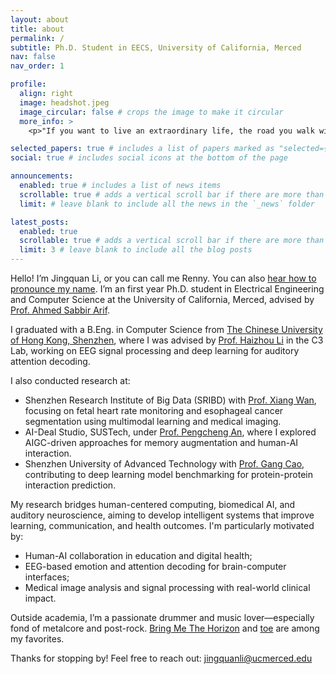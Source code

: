 ```yaml
---
layout: about
title: about
permalink: /
subtitle: Ph.D. Student in EECS, University of California, Merced
nav: false
nav_order: 1

profile:
  align: right
  image: headshot.jpeg
  image_circular: false # crops the image to make it circular
  more_info: >
    <p>"If you want to live an extraordinary life, the road you walk will always be harder, and you must learn to embrace solitude."</p>

selected_papers: true # includes a list of papers marked as "selected={true}"
social: true # includes social icons at the bottom of the page

announcements:
  enabled: true # includes a list of news items
  scrollable: true # adds a vertical scroll bar if there are more than 3 news items
  limit: # leave blank to include all the news in the `_news` folder

latest_posts:
  enabled: true
  scrollable: true # adds a vertical scroll bar if there are more than 3 new posts items
  limit: 3 # leave blank to include all the blog posts
---
```


Hello! I’m Jingquan Li, or you can call me Renny. You can also <a href="https://www.name-coach.com/jingquan-li" target="_blank">hear how to pronounce my name</a>. I’m an first year Ph.D. student in Electrical Engineering and Computer Science at the University of California, Merced, advised by <a href="https://www.asarif.com/" target="_blank">Prof. Ahmed Sabbir Arif</a>.

I graduated with a B.Eng. in Computer Science from <a href="https://www.cuhk.edu.cn/en" target="_blank">The Chinese University of Hong Kong, Shenzhen</a>, where I was advised by <a href="https://sds.cuhk.edu.cn/en/teacher/498" target="_blank">Prof. Haizhou Li</a> in the C3 Lab, working on EEG signal processing and deep learning for auditory attention decoding.

I also conducted research at:
- Shenzhen Research Institute of Big Data (SRIBD) with <a href="https://www.sribd.cn/en/teacher/28" target="_blank">Prof. Xiang Wan</a>, focusing on fetal heart rate monitoring and esophageal cancer segmentation using multimodal learning and medical imaging.
- AI-Deal Studio, SUSTech, under <a href="https://scholar.google.com/citations?user=8NN-2uYAAAAJ&hl=en" target="_blank">Prof. Pengcheng An</a>, where I explored AIGC-driven approaches for memory augmentation and human-AI interaction.
- Shenzhen University of Advanced Technology with <a href="https://www.suat-sz.edu.cn/info/1166/1788.htm" target="_blank">Prof. Gang Cao</a>, contributing to deep learning model benchmarking for protein-protein interaction prediction.

My research bridges human-centered computing, biomedical AI, and auditory neuroscience, aiming to develop intelligent systems that improve learning, communication, and health outcomes. I'm particularly motivated by:
- Human-AI collaboration in education and digital health;
- EEG-based emotion and attention decoding for brain-computer interfaces;
- Medical image analysis and signal processing with real-world clinical impact.

Outside academia, I’m a passionate drummer and music lover—especially fond of metalcore and post-rock. [Bring Me The Horizon](https://www.bmthofficial.com/) and [toe](https://www.toe.st/) are among my favorites.

Thanks for stopping by! Feel free to reach out: jingquanli@ucmerced.edu
